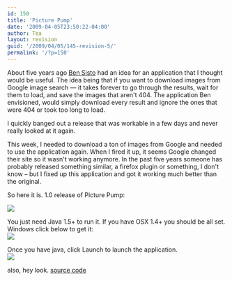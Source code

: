 ```yaml
---
id: 150
title: 'Picture Pump'
date: '2009-04-05T23:50:22-04:00'
author: Tea
layout: revision
guid: '/2009/04/05/145-revision-5/'
permalink: '/?p=150'
---
```


About five years ago [Ben Sisto](http://www.51570.org/) had an idea for an application that I thought would be useful. The idea being that if you want to download images from Google image search — it takes forever to go through the results, wait for them to load, and save the images that aren't 404. The application Ben envisioned, would simply download every result and ignore the ones that were 404 or took too long to load.

I quickly banged out a release that was workable in a few days and never really looked at it again.

This week, I needed to download a ton of images from Google and needed to use the application again. When I fired it up, it seems Google changed their site so it wasn't working anymore. In the past five years someone has probably released something similar, a firefox plugin or something, I don't know – but I fixed up this application and got it working much better than the original.

So here it is. 1.0 release of Picture Pump:

![](/img/entries/PicturePump_screenshot.png)

You just need Java 1.5+ to run it. If you have OSX 1.4+ you should be all set. Windows click below to get it:  
[![](/img/get_java_red_button.gif)](http://www.java.com)

Once you have java, click Launch to launch the application.  
[![](/img/webstart_button.gif)](/apps/PicturePump/launch.jnlp)

also, hey look. [source code](/apps/PicturePump/picturepump.zip)